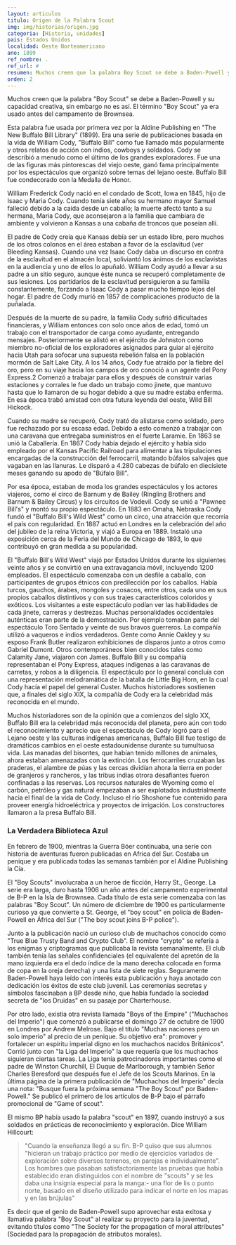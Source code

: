 ```yaml
---
layout: articulos
titulo: Origen de la Palabra Scout
img: img/historias/origen.jpg
categoria: [Historia, unidades]
pais: Estados Unidos
localidad: Oeste Norteamericano
ano: 1899
ref_nombre: .
ref_url: #
resumen: Muchos creen que la palabra Boy Scout se debe a Baden-Powell y su capacidad creativa sin embargo no es así. El término Boy Scout ya era usado antes del campamento de Brownsea.
orden: 2
---
```

Muchos creen que la palabra "Boy Scout" se debe a Baden-Powell y su capacidad creativa, sin embargo no es así. El término "Boy Scout" ya era usado antes del campamento de Brownsea.

<amp-img src="{{site.baseurl}}/img/historias/origen1.jpg" width="300" height="338" alt="La Biblioteca Azul" layout="fixed" class="img_left rounded"></amp-img>

Esta palabra fue usada por primera vez por la Aldine Publishing en "The New Buffalo Bill Library" (1899). Era una serie de publicaciones basada en la vida de William Cody, "Buffalo Bill" como fue llamado más popularmente y otros relatos de acción con indios, cowboys y soldados. Cody se describió a menudo como el último de los grandes exploradores. Fue una de las figuras más pintorescas del viejo oeste, ganó fama principalmente por los espectáculos que organizó sobre temas del lejano oeste. Buffalo Bill fue condecorado con la Medalla de Honor.

William Frederick Cody nació en el condado de Scott, Iowa en 1845, hijo de Isaac y Maria Cody. Cuando tenía siete años su hermano mayor Samuel falleció debido a la caída desde un caballo; la muerte afectó tanto a su hermana, Maria Cody, que aconsejaron a la familia que cambiara de ambiente y volvieron a Kansas a una cabaña de troncos que poseían allí.

El padre de Cody creía que Kansas debía ser un estado libre, pero muchos de los otros colonos en el área estaban a favor de la esclavitud (ver Bleeding Kansas). Cuando una vez Isaac Cody daba un discurso en contra de la esclavitud en el almacén local, soliviantó los ánimos de los esclavistas en la audiencia y uno de ellos lo apuñaló. William Cody ayudó a llevar a su padre a un sitio seguro, aunque éste nunca se recuperó completamente de sus lesiones. Los partidarios de la esclavitud persiguieron a su familia constantemente, forzando a Isaac Cody a pasar mucho tiempo lejos del hogar. El padre de Cody murió en 1857 de complicaciones producto de la puñalada.

Después de la muerte de su padre, la familia Cody sufrió dificultades financieras, y William entonces con solo once años de edad, tomó un trabajo con el transportador de carga como ayudante, entregando mensajes. Posteriormente se alistó en el ejército de Johnston como miembro no-oficial de los exploradores asignados para guiar al ejército hacia Utah para sofocar una supuesta rebelión falsa en la población mormón de Salt Lake City. A los 14 años, Cody fue atraído por la fiebre del oro, pero en su viaje hacia los campos de oro conoció a un agente del Pony Express.2 Comenzó a trabajar para ellos y después de construir varias estaciones y corrales le fue dado un trabajo como jinete, que mantuvo hasta que lo llamaron de su hogar debido a que su madre estaba enferma. En esa época trabó amistad con otra futura leyenda del oeste, Wild Bill Hickock.

Cuando su madre se recuperó, Cody trató de alistarse como soldado, pero fue rechazado por su escasa edad. Debido a esto comenzó a trabajar con una caravana que entregaba suministros en el fuerte Laramie. En 1863 se unió la Caballería. En 1867 Cody había dejado el ejército y había sido empleado por el Kansas Pacífic Railroad para alimentar a las tripulaciones encargadas de la construcción del ferrocarril, matando búfalos salvajes que vagaban en las llanuras. Le disparó a 4.280 cabezas de búfalo en diecisiete meses ganando su apodo de "Búfalo Bill".

Por esa época, estaban de moda los grandes espectáculos y los actores viajeros, como el circo de Barnum y de Bailey (Ringling Brothers and Barnum & Bailey Circus) y los circuitos de Vodevil. Cody se unió a "Pawnee Bill's" y montó su propio espectáculo. En 1883 en Omaha, Nebraska Cody fundó el "Buffalo Bill's Wild West" como un circo, una atracción que recorría el país con regularidad. En 1887 actuó en Londres en la celebración del año del jubileo de la reina Victoria, y viajó a Europa en 1889. Instaló una exposición cerca de la Feria del Mundo de Chicago de 1893, lo que contribuyó en gran medida a su popularidad.

El "Buffalo Bill's Wild West" viajó por Estados Unidos durante los siguientes veinte años y se convirtió en una extravagancia móvil, incluyendo 1200 empleados. El espectáculo comenzaba con un desfile a caballo, con participantes de grupos étnicos con predilección por los caballos. Había turcos, gauchos, árabes, mongoles y cosacos, entre otros, cada uno en sus propios caballos distintivos y con sus trajes característicos coloridos y exóticos. Los visitantes a este espectáculo podían ver las habilidades de cada jinete, carreras y destrezas. Muchas personalidades occidentales auténticas eran parte de la demostración. Por ejemplo tomaban parte del espectáculo Toro Sentado y veinte de sus bravos guerreros. La compañía utilizó a vaqueros e indios verdaderos. Gente como Annie Oakley y su esposo Frank Butler realizaron exhibiciones de disparos junto a otros como Gabriel Dumont. Otros contemporáneos bien conocidos tales como Calamity Jane, viajaron con James. Buffalo Bill y su compañía representaban el Pony Express, ataques indígenas a las caravanas de carretas, y robos a la diligencia. El espectáculo por lo general concluía con una representación melodramática de la batalla de Little Big Horn, en la cual Cody hacía el papel del general Custer. Muchos historiadores sostienen que, a finales del siglo XIX, la compañía de Cody era la celebridad más reconocida en el mundo.

Muchos historiadores son de la opinión que a comienzos del siglo XX, Buffalo Bill era la celebridad más reconocida del planeta, pero aún con todo el reconocimiento y aprecio que el espectáculo de Cody logró para el Lejano oeste y las culturas indígenas americanas, Buffalo Bill fue testigo de dramáticos cambios en el oeste estadounidense durante su tumultuosa vida. Las manadas del bisontes, que habían tenido millones de animales, ahora estaban amenazadas con la extinción. Los ferrocarriles cruzaban las praderas, el alambre de púas y las cercas dividían ahora la tierra en poder de granjeros y rancheros, y las tribus indias otrora desafiantes fueron confinadas a las reservas. Los recursos naturales de Wyoming como el carbón, petróleo y gas natural empezaban a ser explotados industrialmente hacia el final de la vida de Cody. Incluso el río Shoshone fue contenido para proveer energía hidroeléctrica y proyectos de irrigación. Los constructores llamaron a la presa Buffalo Bill.

### La Verdadera Biblioteca Azul

<amp-img src="{{site.baseurl}}/img/historias/origen2.jpg" width="300" height="443" alt="Revista True Blue Library N° 136" layout="fixed" class="img_right rounded"></amp-img>

En febrero de 1900, mientras la Guerra Bóer continuaba, una serie con historia de aventuras fueron publicadas en Africa del Sur. Costaba un penique y era publicada todas las semanas también por el Aldine Publishing la Cía.

El "Boy Scouts" involucraba a un heroe de ficción, Harry St., George. La serie era larga, duro hasta 1906 un año antes del campamento experimental de B-P en la Isla de Brownsea. Cada título de esta serie comenzaba con las palabras "Boy Scout". Un número de diciembre de 1900 es particularmente curioso ya que convierte a St. George, el "boy scout" en policía de Baden-Powell en África del Sur ("The boy scout joins B-P police").

Junto a la publicación nació un curioso club de muchachos conocido como "True Blue Trusty Band and Crypto Club". El nombre "crypto" se refería a los enigmas y criptogramas que publicaba la revista semanalmente. El club también tenía las señales confidenciales (el equivalente del apretón de la mano izquierda era el dedo índice de la mano derecha colocada en forma de copa en la oreja derecha) y una lista de siete reglas. Seguramente Baden-Powell haya leído con interés esta publicación y haya anotado con dedicación los éxitos de este club juvenil. Las ceremonias secretas y símbolos fascinaban a BP desde niño, que había fundado la sociedad secreta de "los Druidas" en su pasaje por Charterhouse.

Por otro lado, existía otra revista llamada "Boys of the Empire" ("Muchachos del Imperio") que comenzó a publicarse el domingo 27 de octubre de 1900 en Londres por Andrew Melrose. Bajo el título "Muchas naciones pero un solo imperio" al precio de un penique. Su objetivo era": promover y fortalecer un espíritu imperial digno en los muchachos nacidos Británicos". Corrió junto con "la Liga del Imperio" la que requería que los muchachos siguieran ciertas tareas. La Liga tenía patrocinadores importantes como el padre de Winston Churchill, El Duque de Marlborough, y también Señor Charles Beresford que después fue el Jefe de los Scouts Marinos. En la última página de la primera publicación de "Muchachos del Imperio" decía una nota: "Busque fuera la próxima semana "The Boy Scout" por Baden-Powell." Se publicó el primero de los artículos de B-P bajo el párrafo promocional de "Game of scout".

<amp-img src="{{site.baseurl}}/img/historias/origen3.jpg" width="300" height="423" alt="Revista Boys of our Empire N° 109" layout="fixed" class="img_left rounded"></amp-img>

El mismo BP había usado la palabra "scout" en 1897, cuando instruyó a sus soldados en prácticas de reconocimiento y exploración. Dice William Hillcourt: 

> "Cuando la enseñanza llegó a su fin. B-P quiso que sus alumnos "hicieran un trabajo práctico por medio de ejercicios variados de exploración sobre diversos terrenos, en parejas e individualmente". Los hombres que pasaban satisfactoriamente las pruebas que había establecido eran distinguidos con el nombre de "scouts" y se les daba una insignia especial para la manga:- una flor de lis o punto norte, basado en el diseño utilizado para indicar el norte en los mapas y en las brújulas"

Es decir que el genio de Baden-Powell supo aprovechar esta exitosa y llamativa palabra "Boy Scout" al realizar su proyecto para la juventud, evitando títulos como "The Society for the propagation of moral attributes" (Sociedad para la propagación de atributos morales).